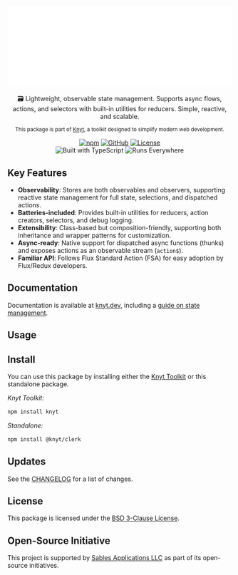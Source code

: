 <div align="center">

[![Knyt](./docs/banner.svg)](https://knyt.dev/s/clerk)

🗃️ Lightweight, observable state management. Supports async flows, actions, and selectors with built-in utilities for reducers. Simple, reactive, and scalable.

<small>

This package is part of [Knyt](https://knyt.dev/), a toolkit designed to simplify modern web development.

</small>

[![npm](https://img.shields.io/npm/v/@knyt/clerk?style=flat-square&labelColor=444)](https://www.npmjs.com/package/@knyt/clerk)
[![GitHub](https://img.shields.io/badge/Source_Code-black?style=flat-square&label=GitHub&labelColor=444)](https://github.com/sables-app/knyt/tree/main/packages/clerk)
[![License](https://img.shields.io/badge/License-BSD_3_Clause-blue?style=flat-square&labelColor=444)](https://github.com/sables-app/knyt/blob/main/LICENSE)
<br />
![Built with TypeScript](https://img.shields.io/badge/Built%20with-TypeScript-3178c6.svg?style=flat-square&logo=typescript&labelColor=444)
![Runs Everywhere](https://img.shields.io/badge/Runs-Everywhere-f7df1e.svg?style=flat-square&logo=javascript&labelColor=444)

</div>

## Key Features

- **Observability**: Stores are both observables and observers, supporting reactive state management for full state, selections, and dispatched actions.
- **Batteries-included**: Provides built-in utilities for reducers, action creators, selectors, and debug logging.
- **Extensibility**: Class-based but composition-friendly, supporting both inheritance and wrapper patterns for customization.
- **Async-ready**: Native support for dispatched async functions (thunks) and exposes actions as an observable stream (`action$`).
- **Familiar API**: Follows Flux Standard Action (FSA) for easy adoption by Flux/Redux developers.

## Documentation

Documentation is available at [knyt.dev](https://knyt.dev), including a [guide on state management](https://knyt.dev/guide/state-management).

## Usage

## Install

You can use this package by installing either the [Knyt Toolkit](https://knyt.dev/s/toolkit) or this standalone package.

_Knyt Toolkit:_

```sh
npm install knyt
```

_Standalone:_

```sh
npm install @knyt/clerk
```

## Updates

See the [CHANGELOG](./CHANGELOG.md) for a list of changes.

## License

This package is licensed under the [BSD 3-Clause License](./LICENSE).

## Open-Source Initiative

This project is supported by [Sables Applications LLC](https://sables.app) as part of its open-source initiatives.
